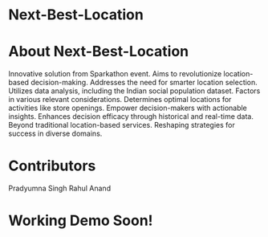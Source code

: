 # Next-Best-Location

# About Next-Best-Location
Innovative solution from Sparkathon event.
Aims to revolutionize location-based decision-making.
Addresses the need for smarter location selection.
Utilizes data analysis, including the Indian social population dataset.
Factors in various relevant considerations.
Determines optimal locations for activities like store openings.
Empower decision-makers with actionable insights.
Enhances decision efficacy through historical and real-time data.
Beyond traditional location-based services.
Reshaping strategies for success in diverse domains.

# Contributors
Pradyumna Singh
Rahul Anand
# Working Demo Soon!


